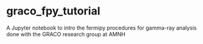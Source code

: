 # graco_fpy_tutorial
A Jupyter notebook to intro the fermipy procedures for gamma-ray analysis done with the GRACO research group at AMNH
